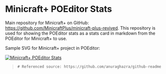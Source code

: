 # Minicraft+ POEditor Stats

Main repository for Minicraft+ on GitHub: https://github.com/MinicraftPlus/minicraft-plus-revived.
This repository is used for showing the POEditor stats as a stats card in markdown from the POEditor for Minicraft+ to use.

Sample SVG for Minicraft+ project in POEditor:

[![Minicraft+ POEditor Stats](../build/docs/poeditor_stats.svg)](https://poeditor.com/join/project/xvtwoWhNXe)

> ```diff
> # Referenced source: https://github.com/anuraghazra/github-readme-stats
> ```
